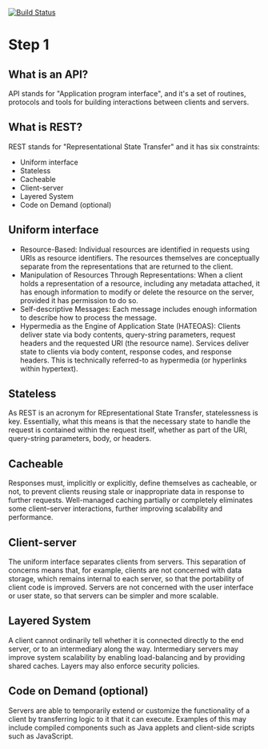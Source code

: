 [![Build Status](https://travis-ci.com/jorge-3/flaskbook.svg?token=CpgTPHGMFe4PoRnkeQqo&branch=master)](https://travis-ci.com/jorge-3/flaskbook)

# Step 1

## What is an API?
API stands for "Application program interface", and it's a set of routines, protocols and tools for building interactions between clients and servers.

## What is REST?
REST stands for "Representational State Transfer" and it has six constraints:
- Uniform interface
- Stateless
- Cacheable
- Client-server
- Layered System
- Code on Demand (optional)

## Uniform interface
- Resource-Based: Individual resources are identified in requests using URIs as resource identifiers. The resources themselves are conceptually separate from the representations that are returned to the client.
- Manipulation of Resources Through Representations: When a client holds a representation of a resource, including any metadata attached, it has enough information to modify or delete the resource on the server, provided it has permission to do so.
- Self-descriptive Messages: Each message includes enough information to describe how to process the message.
- Hypermedia as the Engine of Application State (HATEOAS): Clients deliver state via body contents, query-string parameters, request headers and the requested URI (the resource name). Services deliver state to clients via body content, response codes, and response headers. This is technically referred-to as hypermedia (or hyperlinks within hypertext).

## Stateless
As REST is an acronym for REpresentational State Transfer, statelessness is key. Essentially, what this means is that the necessary state to handle the request is contained within the request itself, whether as part of the URI, query-string parameters, body, or headers.

## Cacheable
Responses must, implicitly or explicitly, define themselves as cacheable, or not, to prevent clients reusing stale or inappropriate data in response to further requests. Well-managed caching partially or completely eliminates some client–server interactions, further improving scalability and performance.

## Client-server
The uniform interface separates clients from servers. This separation of concerns means that, for example, clients are not concerned with data storage, which remains internal to each server, so that the portability of client code is improved. Servers are not concerned with the user interface or user state, so that servers can be simpler and more scalable.

## Layered System
A client cannot ordinarily tell whether it is connected directly to the end server, or to an intermediary along the way. Intermediary servers may improve system scalability by enabling load-balancing and by providing shared caches. Layers may also enforce security policies.

## Code on Demand (optional)
Servers are able to temporarily extend or customize the functionality of a client by transferring logic to it that it can execute. Examples of this may include compiled components such as Java applets and client-side scripts such as JavaScript.
